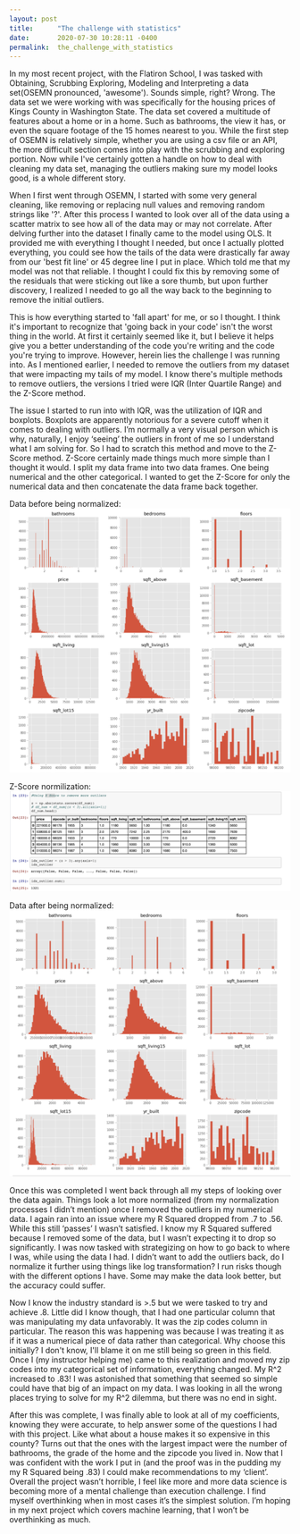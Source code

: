```yaml
---
layout: post
title:      "The challenge with statistics"
date:       2020-07-30 10:28:11 -0400
permalink:  the_challenge_with_statistics
---
```



In my most recent project, with the Flatiron School, I was tasked with Obtaining, Scrubbing Exploring, Modeling and Interpreting a data set(OSEMN pronounced, 'awesome'). Sounds simple, right? Wrong. The data set we were working with was specifically for the housing prices of Kings County in Washington State. The data set covered a multitude of features about a home or in a home. Such as bathrooms, the view it has, or even the square footage of the 15 homes nearest to you. While the first step of OSEMN is relatively simple, whether you are using a csv file or an API, the more difficult section comes into play with the scrubbing and exploring portion. Now while I've certainly gotten a handle on how to deal with cleaning my data set, managing the outliers making sure my model looks good, is a whole different story.

When I first went through OSEMN, I started with some very general cleaning, like removing or replacing null values and removing random strings like '?'. After this process I wanted to look over all of the data using a scatter matrix to see how all of the data may or may not correlate. After delving further into the dataset I finally came to the model using OLS. It provided me with everything I thought I needed, but once I actually plotted everything, you could see how the tails of the data were drastically far away from our 'best fit line' or 45 degree line I put in place. Which told me that my model was not that reliable. I thought I could fix this by removing some of the residuals that were sticking out like a sore thumb, but upon further discovery, I realized I needed to go all the way back to the beginning to remove the initial outliers.

This is how everything started to 'fall apart' for me, or so I thought. I think it's important to recognize that 'going back in your code' isn't the worst thing in the world. At first it certainly seemed like it, but I believe it helps give you a better understanding of the code you're writing and the code you're trying to improve. However, herein lies the challenge I was running into. As I mentioned earlier, I needed to remove the outliers from my dataset that were impacting my tails of my model. I know there's multiple methods to remove outliers, the versions I tried were IQR (Inter Quartile Range) and the Z-Score method.

The issue I started to run into with IQR, was the utilization of IQR and boxplots. Boxplots are apparently notorious for a severe cutoff when it comes to dealing with outliers. I’m normally a very visual person which is why, naturally, I enjoy ‘seeing’ the outliers in front of me so I understand what I am solving for. So I had to scratch this method and move to the Z-Score method. Z-Score certainly made things much more simple than I thought it would. I split my data frame into two data frames. One being numerical and the other categorical. I wanted to get the Z-Score for only the numerical data and then concatenate the data frame back together.

Data before being normalized:
<img src="https://github.com/jamesbrockb/images/blob/master/not%20normalized.png">

Z-Score normilization:
<img src="https://raw.githubusercontent.com/jamesbrockb/images/master/zscore.png">

Data after being normalized:
<img src="https://github.com/jamesbrockb/images/blob/master/normalized.png">

Once this was completed I went back through all my steps of looking over the data again. Things look a lot more normalized (from my normalization processes I didn’t mention) once I removed the outliers in my numerical data. I again ran into an issue where my R Squared dropped from .7 to .56. While this still ‘passes’ I wasn’t satisfied. I know my R Squared suffered because I removed some of the data, but I wasn’t expecting it to drop so significantly. I was now tasked with strategizing on how to go back to where I was, while using the data I had. I didn’t want to add the outliers back, do I normalize it further using things like log transformation? I run risks though with the different options I have. Some may make the data look better, but the accuracy could suffer.

Now I know the industry standard is >.5 but we were tasked to try and achieve .8. Little did I know though, that I had one particular column that was manipulating my data unfavorably. It was the zip codes column in particular. The reason this was happening was because I was treating it as if it was a numerical piece of data rather than categorical. Why choose this initially? I don't know, I'll blame it on me still being so green in this field. Once I (my instructor helping me) came to this realization and moved my zip codes into my categorical set of information, everything changed. My R^2 increased to .83! I was astonished that something that seemed so simple could have that big of an impact on my data. I was looking in all the wrong places trying to solve for my R^2 dilemma, but there was no end in sight.

After this was complete, I was finally able to look at all of my coefficients, knowing they were accurate, to help answer some of the questions I had with this project. Like what about a house makes it so expensive in this county? Turns out that the ones with the largest impact were the number of bathrooms, the grade of the home and the zipcode you lived in. Now that I was confident with the work I put in (and the proof was in the pudding my my R Squared being .83) I could make recommendations to my ‘client’. Overall the project wasn’t horrible, I feel like more and more data science is becoming more of a mental challenge than execution challenge. I find myself overthinking when in most cases it’s the simplest solution. I’m hoping in my next project which covers machine learning, that I won’t be overthinking as much. 

